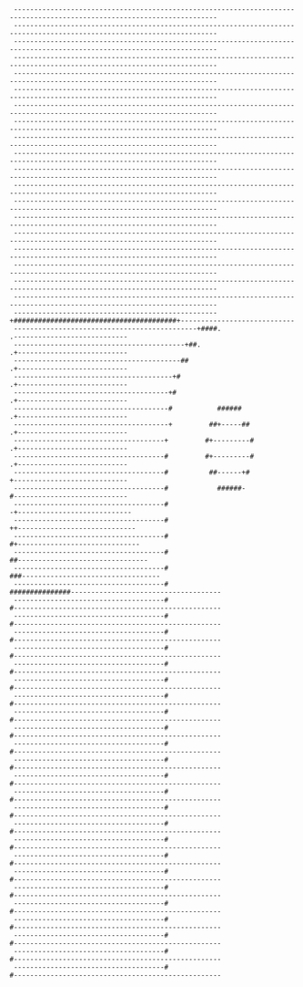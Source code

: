      ------------------------------------------------------------------------------------------------------------------------     
     ------------------------------------------------------------------------------------------------------------------------     
     ------------------------------------------------------------------------------------------------------------------------     
     ------------------------------------------------------------------------------------------------------------------------     
     ------------------------------------------------------------------------------------------------------------------------     
     ------------------------------------------------------------------------------------------------------------------------     
     ------------------------------------------------------------------------------------------------------------------------     
     ------------------------------------------------------------------------------------------------------------------------     
     ------------------------------------------------------------------------------------------------------------------------     
     ------------------------------------------------------------------------------------------------------------------------     
     ------------------------------------------------------------------------------------------------------------------------     
     ------------------------------------------------------------------------------------------------------------------------     
     ------------------------------------------------------------------------------------------------------------------------     
     ------------------------------------------------------------------------------------------------------------------------     
     ------------------------------------------------------------------------------------------------------------------------     
     ------------------------------------------------------------------------------------------------------------------------     
     ------------------------------------------------------------------------------------------------------------------------     
     ------------------------------------------------------------------------------------------------------------------------     
     ------------------------------------------------------------------------------------------------------------------------     
     --------------------------------------------------+########################################+----------------------------     
     ---------------------------------------------+####.                                        .----------------------------     
     ------------------------------------------+##.                                             .+---------------------------     
     -----------------------------------------##                                                .+---------------------------     
     ---------------------------------------+#                                                  .+---------------------------     
     --------------------------------------+#                                                   .+---------------------------     
     --------------------------------------#           ######                                   .+---------------------------     
     --------------------------------------+         ##+-----##                                 .+---------------------------     
     -------------------------------------+         #+---------#                                .+---------------------------     
     -------------------------------------#         #+---------#                                .+---------------------------     
     -------------------------------------#          ##------+#                                 +----------------------------     
     -------------------------------------#            ######-                                  #----------------------------     
     -------------------------------------#                                                    -+----------------------------     
     -------------------------------------#                                                   ++-----------------------------     
     -------------------------------------#                                                  #+------------------------------     
     -------------------------------------#                                                ##--------------------------------     
     -------------------------------------#                                             ###----------------------------------     
     -------------------------------------#                              ###############-------------------------------------     
     -------------------------------------#                              #---------------------------------------------------     
     -------------------------------------#                              #---------------------------------------------------     
     -------------------------------------#                              #---------------------------------------------------     
     -------------------------------------#                              #---------------------------------------------------     
     -------------------------------------#                              #---------------------------------------------------     
     -------------------------------------#                              #---------------------------------------------------     
     -------------------------------------#                              #---------------------------------------------------     
     -------------------------------------#                              #---------------------------------------------------     
     -------------------------------------#                              #---------------------------------------------------     
     -------------------------------------#                              #---------------------------------------------------     
     -------------------------------------#                              #---------------------------------------------------     
     -------------------------------------#                              #---------------------------------------------------     
     -------------------------------------#                              #---------------------------------------------------     
     -------------------------------------#                              #---------------------------------------------------     
     -------------------------------------#                              #---------------------------------------------------     
     -------------------------------------#                              #---------------------------------------------------     
     -------------------------------------#                              #---------------------------------------------------     
     -------------------------------------#                              #---------------------------------------------------     
     -------------------------------------#                              #---------------------------------------------------     
     -------------------------------------#                              #---------------------------------------------------     
     -------------------------------------#                              #---------------------------------------------------     
     -------------------------------------#                              #---------------------------------------------------     
     -------------------------------------#                              #---------------------------------------------------     
     -------------------------------------#                              #---------------------------------------------------     
                                                                                                                                  
                                                                                                                                  
                                                                                                                                  
                                                                                                                                  
                                                                                                                                  
